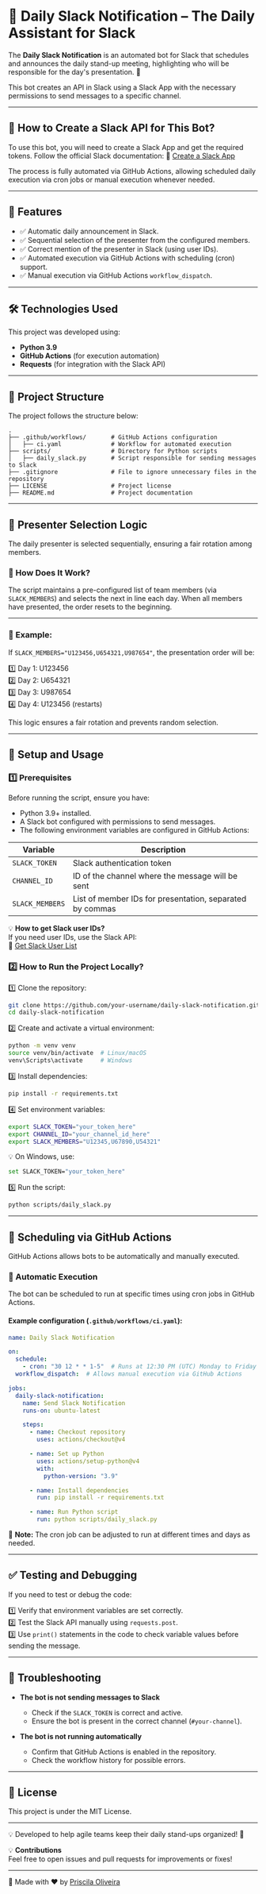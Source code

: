 # 🤖 Daily Slack Notification – The Daily Assistant for Slack

The **Daily Slack Notification** is an automated bot for Slack that schedules and announces the daily stand-up meeting, highlighting who will be responsible for the day's presentation. 🚀

This bot creates an API in Slack using a Slack App with the necessary permissions to send messages to a specific channel.

---

## 📌 How to Create a Slack API for This Bot?

To use this bot, you will need to create a Slack App and get the required tokens. Follow the official Slack documentation:
🔗 [Create a Slack App](https://api.slack.com/apps)

The process is fully automated via GitHub Actions, allowing scheduled daily execution via cron jobs or manual execution whenever needed.

---

## 📌 Features

- ✅ Automatic daily announcement in Slack.
- ✅ Sequential selection of the presenter from the configured members.
- ✅ Correct mention of the presenter in Slack (using user IDs).
- ✅ Automated execution via GitHub Actions with scheduling (cron) support.
- ✅ Manual execution via GitHub Actions `workflow_dispatch`.

---

## 🛠 Technologies Used

This project was developed using:

- **Python 3.9**
- **GitHub Actions** (for execution automation)
- **Requests** (for integration with the Slack API)

---

## 📂 Project Structure

The project follows the structure below:

```
.
├── .github/workflows/       # GitHub Actions configuration
│   ├── ci.yaml              # Workflow for automated execution
├── scripts/                 # Directory for Python scripts
│   ├── daily_slack.py       # Script responsible for sending messages to Slack
├── .gitignore               # File to ignore unnecessary files in the repository
├── LICENSE                  # Project license
├── README.md                # Project documentation
```

---

## 🔄 Presenter Selection Logic

The daily presenter is selected sequentially, ensuring a fair rotation among members.

### 📌 How Does It Work?

The script maintains a pre-configured list of team members (via `SLACK_MEMBERS`) and selects the next in line each day. When all members have presented, the order resets to the beginning.

---

### 🔹 Example:

If `SLACK_MEMBERS="U123456,U654321,U987654"`, the presentation order will be:

1️⃣ Day 1: U123456  
2️⃣ Day 2: U654321  
3️⃣ Day 3: U987654  
4️⃣ Day 4: U123456 (restarts)

This logic ensures a fair rotation and prevents random selection.

---

## 🚀 Setup and Usage

### 1️⃣ Prerequisites

Before running the script, ensure you have:

- Python 3.9+ installed.
- A Slack bot configured with permissions to send messages.
- The following environment variables are configured in GitHub Actions:

| Variable         | Description                                |
|------------------|--------------------------------------------|
| `SLACK_TOKEN`    | Slack authentication token                 |
| `CHANNEL_ID`     | ID of the channel where the message will be sent |
| `SLACK_MEMBERS`  | List of member IDs for presentation, separated by commas |

💡 **How to get Slack user IDs?**  
If you need user IDs, use the Slack API:  
🔗 [Get Slack User List](https://api.slack.com/methods/users.list)

### 2️⃣ How to Run the Project Locally?

1️⃣ Clone the repository:

```sh
git clone https://github.com/your-username/daily-slack-notification.git
cd daily-slack-notification
```

2️⃣ Create and activate a virtual environment:

```sh
python -m venv venv
source venv/bin/activate  # Linux/macOS
venv\Scripts\activate     # Windows
```

3️⃣ Install dependencies:

```sh
pip install -r requirements.txt
```

4️⃣ Set environment variables:

```sh
export SLACK_TOKEN="your_token_here"
export CHANNEL_ID="your_channel_id_here"
export SLACK_MEMBERS="U12345,U67890,U54321"
```

💡 On Windows, use:

```sh
set SLACK_TOKEN="your_token_here"
```

5️⃣ Run the script:

```sh
python scripts/daily_slack.py
```

---

## 📅 Scheduling via GitHub Actions

GitHub Actions allows bots to be automatically and manually executed.

### 🔹 Automatic Execution

The bot can be scheduled to run at specific times using cron jobs in GitHub Actions.

#### Example configuration (`.github/workflows/ci.yaml`):

```yaml
name: Daily Slack Notification

on:
  schedule:
    - cron: "30 12 * * 1-5"  # Runs at 12:30 PM (UTC) Monday to Friday
  workflow_dispatch:  # Allows manual execution via GitHub Actions

jobs:
  daily-slack-notification:
    name: Send Slack Notification
    runs-on: ubuntu-latest

    steps:
      - name: Checkout repository
        uses: actions/checkout@v4

      - name: Set up Python
        uses: actions/setup-python@v4
        with:
          python-version: "3.9"

      - name: Install dependencies
        run: pip install -r requirements.txt

      - name: Run Python script
        run: python scripts/daily_slack.py
```

🔹 **Note:** The cron job can be adjusted to run at different times and days as needed.

---

## ✅ Testing and Debugging

If you need to test or debug the code:

1️⃣ Verify that environment variables are set correctly.  
2️⃣ Test the Slack API manually using `requests.post`.  
3️⃣ Use `print()` statements in the code to check variable values before sending the message.

---

## 🚨 Troubleshooting

- **The bot is not sending messages to Slack**  
  - Check if the `SLACK_TOKEN` is correct and active.  
  - Ensure the bot is present in the correct channel (`#your-channel`).

- **The bot is not running automatically**  
  - Confirm that GitHub Actions is enabled in the repository.  
  - Check the workflow history for possible errors.

---

## 📄 License

This project is under the MIT License.

---

💡 Developed to help agile teams keep their daily stand-ups organized! 🚀

💡 **Contributions**  
Feel free to open issues and pull requests for improvements or fixes!

---

🚀 Made with ❤️ by [Priscila Oliveira](https://github.com/pripoliveira50/)

